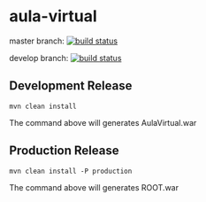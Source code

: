 aula-virtual
============

master branch: [![build status](https://travis-ci.org/elpesci/aula-virtual.svg?branch=master)](https://travis-ci.org/elpesci/aula-virtual.svg?branch=master)

develop branch: [![build status](https://travis-ci.org/elpesci/aula-virtual.svg?branch=develop)](https://travis-ci.org/elpesci/aula-virtual.svg?branch=develop)


Development Release
-------------------
  ````
mvn clean install
  ````

The command above will generates AulaVirtual.war

Production Release
-------------------
  ````
mvn clean install -P production
  ````
  
  The command above will generates ROOT.war